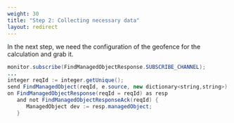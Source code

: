 ```yaml
---
weight: 30
title: "Step 2: Collecting necessary data"
layout: redirect
---
```


In the next step, we need the configuration of the geofence for the calculation and grab it.

```java
monitor.subscribe(FindManagedObjectResponse.SUBSCRIBE_CHANNEL);
...
integer reqId := integer.getUnique();
send FindManagedObject(reqId, e.source, new dictionary<string,string>) to FindManagedObject.SEND_CHANNEL;
on FindManagedObjectResponse(reqId = reqId) as resp
   and not FindManagedObjectResponseAck(reqId) {
	  ManagedObject dev := resp.managedObject;
   }
```

